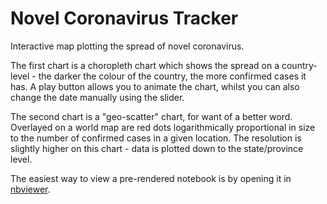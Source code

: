 # Novel Coronavirus Tracker
Interactive map plotting the spread of novel coronavirus.

The first chart is a choropleth chart which shows the spread on a country-level - the darker the colour of the country, the more confirmed cases it has. A play button allows you to animate the chart, whilst you can also change the date manually using the slider.

The second chart is a "geo-scatter" chart, for want of a better word. Overlayed on a world map are red dots logarithmically proportional in size to the number of confirmed cases in a given location. The resolution is slightly higher on this chart - data is plotted down to the state/province level.

The easiest way to view a pre-rendered notebook is by opening it in [nbviewer](https://nbviewer.jupyter.org/github/mfreeborn/coronavirus-tracker/blob/master/coronavirus_2020.ipynb).
